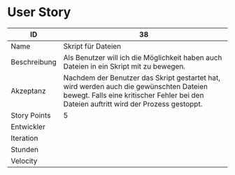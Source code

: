 # User Story

|ID          |38|
|-|-|
|Name        |Skript für Dateien|
|Beschreibung|Als Benutzer will ich die Möglichkeit haben auch Dateien in ein Skript mit zu bewegen.|
|Akzeptanz   |Nachdem der Benutzer das Skript gestartet hat, wird werden auch die gewünschten Dateien bewegt. Falls eine kritischer Fehler bei den Dateien auftritt wird der Prozess gestoppt.|
|Story Points|5|
|Entwickler  ||
|Iteration   ||
|Stunden     ||
|Velocity    ||
